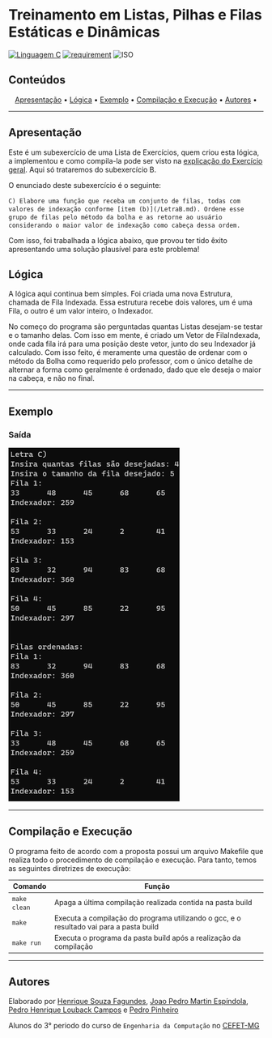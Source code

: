 # Treinamento em Listas, Pilhas e Filas Estáticas e Dinâmicas

[![Linguagem C](https://img.shields.io/badge/Linguagem-C-green.svg)](https://devdocs.io/c/)
[![requirement](https://img.shields.io/badge/IDE-Visual%20Studio%20Code-informational)](https://code.visualstudio.com/docs/?dv=linux64_deb)
![ISO](https://img.shields.io/badge/ISO-Linux-blueviolet)

## Conteúdos

<p align="center">
 <a href="#apresentação">Apresentação</a> •
 <a href="#lógica">Lógica</a> • 
 <a href="#exemplo">Exemplo</a> • 
 <a href="#compilação-e-execução">Compilação e Execução</a> • 
 <a href="#autores">Autores</a> • 
</p>

---

## Apresentação

Este é um subexercício de uma Lista de Exercícios, quem criou esta lógica, a implementou e como compila-la pode ser visto na [explicação do Exercício geral](/readme.md). Aqui só trataremos do subexercício B. 

O enunciado deste subexercício é o seguinte:

    C) Elabore uma função que receba um conjunto de filas, todas com valores de indexação conforme [item (b)](/LetraB.md). Ordene esse grupo de filas pelo método da bolha e as retorne ao usuário considerando o maior valor de indexação como cabeça dessa ordem.

Com isso, foi trabalhada a lógica abaixo, que provou ter tido êxito apresentando uma solução plausível para este problema!

## Lógica

A lógica aqui continua bem simples. Foi criada uma nova Estrutura, chamada de Fila Indexada. Essa estrutura recebe dois valores, um é uma Fila, o outro é um valor inteiro, o Indexador. 

No começo do programa são perguntadas quantas Listas desejam-se testar e o tamanho delas. Com isso em mente, é criado um Vetor de FilaIndexada, onde cada fila irá para uma posição deste vetor, junto do seu Indexador já calculado. Com isso feito, é meramente uma questão de ordenar com o método da Bolha como requerido pelo professor, com o único detalhe de alternar a forma como geralmente é ordenado, dado que ele deseja o maior na cabeça, e não no final.

---

## Exemplo

### Saída

<img src="imgs/SaidaC.png"/>

---

## Compilação e Execução

O programa feito de acordo com a proposta possui um arquivo Makefile que realiza todo o procedimento de compilação e execução. Para tanto, temos as seguintes diretrizes de execução:


| Comando                |  Função                                                                                           |                     
| -----------------------| ------------------------------------------------------------------------------------------------- |
|  `make clean`          | Apaga a última compilação realizada contida na pasta build                                        |
|  `make`                | Executa a compilação do programa utilizando o gcc, e o resultado vai para a pasta build           |
|  `make run`            | Executa o programa da pasta build após a realização da compilação             


---

## Autores

Elaborado por [Henrique Souza Fagundes](https://github.com/ohenriquesouza), [Joao Pedro Martin Espíndola](https://github.com/JoaoMEspindola?tab=repositories), [Pedro Henrique Louback Campos](https://github.com/PedroLouback) e [Pedro Pinheiro](https://github.com/ppinheirosiqueira) 

Alunos do 3° periodo do curso de `Engenharia da Computação` no [CEFET-MG](https://www.cefetmg.br)
